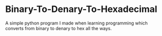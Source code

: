 # Binary-To-Denary-To-Hexadecimal
A simple python program I made when learning programming which converts from binary to denary to hex all the ways.
